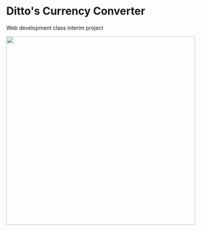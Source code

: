 # Ditto's Currency Converter
Web development class interim project

<img width="500" src="https://c.tenor.com/IA266nP_INIAAAAC/ditto-pokemon.gif"/>
